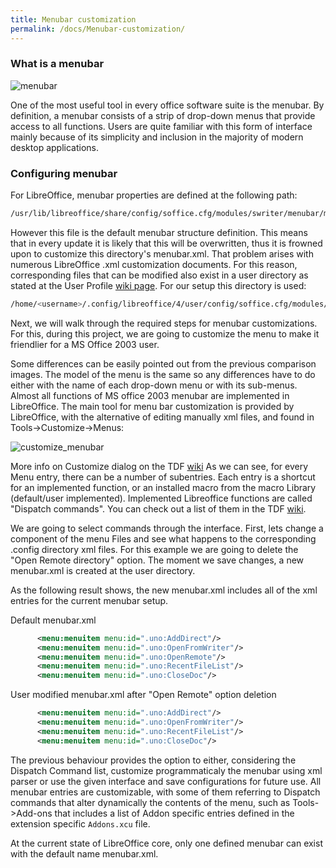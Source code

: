 ```yaml
---
title: Menubar customization
permalink: /docs/Menubar-customization/
---
```


### What is a menubar
![menubar](https://i.imgur.com/GGMgWPA.png)

One of the most useful tool in every office software suite is the menubar. By definition, a menubar consists of a strip of drop-down menus that provide access to all functions. Users are quite familiar with this form of interface mainly because of its simplicity and inclusion in the majority of modern desktop applications. 

### Configuring menubar
For LibreOffice, menubar properties are defined at the following path:
```bash
/usr/lib/libreoffice/share/config/soffice.cfg/modules/swriter/menubar/menubar.xml
```
However this file is the default menubar structure definition. This means that in every update it is likely that this will be overwritten, thus it is frowned upon to customize this directory's menubar.xml.
That problem arises with numerous LibreOffice .xml customization documents. For this reason, corresponding files that can be modified also exist in a user directory as stated at the User Profile [wiki page](https://wiki.documentfoundation.org/UserProfile). 
For our setup this directory is used:
```bash
/home/<username>/.config/libreoffice/4/user/config/soffice.cfg/modules/swriter/menubar
```
Next, we will walk through the required steps for menubar customizations. For this, during this project, we are going to customize the menu to make it friendlier for a MS Office 2003 user.

Some differences can be easily pointed out from the previous comparison images. The model of the menu is the same so any differences have to do either with the name of each drop-down menu or with its sub-menus. Almost all functions of MS office 2003 menubar are implemented in LibreOffice. The main tool for menu bar customization is provided by LibreOffice, with the alternative of editing manually xml files, and found in Tools->Customize->Menus:

![customize_menubar](https://i.imgur.com/knW3txA.png)

More info on Customize dialog on the TDF [wiki](https://wiki.documentfoundation.org/images/7/7f/0114GS34-CustomizingLibO.odt)
As we can see, for every Menu entry, there can be a number of subentries. Each entry is a shortcut for an implemented function, or an installed macro from the macro Library (default/user implemented). Implemented Libreoffice functions are called "Dispatch commands". You can check out a list of them in the TDF [wiki](https://wiki.documentfoundation.org/Development/DispatchCommands).

We are going to select commands through the interface.
First, lets change a component of the menu Files and see what happens to the corresponding .config directory xml files. For this example we are going to delete the "Open Remote directory" option. The moment we save changes, a new menubar.xml is created at the user directory. 

As the following result shows, the new menubar.xml includes all of the xml entries for the current menubar setup.

Default menubar.xml
```xml
      <menu:menuitem menu:id=".uno:AddDirect"/>
      <menu:menuitem menu:id=".uno:OpenFromWriter"/>
      <menu:menuitem menu:id=".uno:OpenRemote"/>
      <menu:menuitem menu:id=".uno:RecentFileList"/>
      <menu:menuitem menu:id=".uno:CloseDoc"/>
```
User modified menubar.xml after "Open Remote" option deletion
```xml
      <menu:menuitem menu:id=".uno:AddDirect"/>
      <menu:menuitem menu:id=".uno:OpenFromWriter"/>
      <menu:menuitem menu:id=".uno:RecentFileList"/>
      <menu:menuitem menu:id=".uno:CloseDoc"/>
```
The previous behaviour provides the option to either, considering the Dispatch Command list, customize programmaticaly the menubar using xml parser or use the given interface and save configurations for future use. 
All menubar entries are customizable, with some of them referring to Dispatch commands that alter dynamically the contents of the menu, such as Tools->Add-ons that includes a list of Addon specific entries defined in the extension specific `Addons.xcu` file.


At the current state of LibreOffice core, only one defined menubar can exist with the default name menubar.xml.

